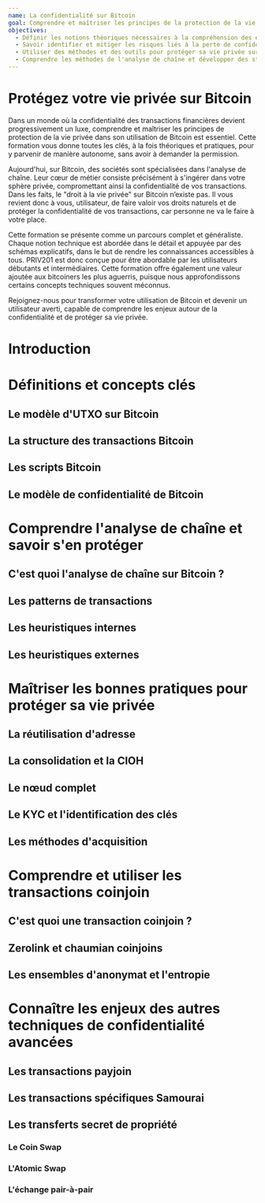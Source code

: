```yaml
---
name: La confidentialité sur Bitcoin
goal: Comprendre et maîtriser les principes de la protection de la vie privée dans l'utilisation de Bitcoin.
objectives:
  - Définir les notions théoriques nécessaires à la compréhension des enjeux de la protection de la vie privée ;
  - Savoir identifier et mitiger les risques liés à la perte de confidentialité de l'utilisateur de Bitcoin ;
  - Utiliser des méthodes et des outils pour protéger sa vie privée sur Bitcoin ;
  - Comprendre les méthodes de l'analyse de chaîne et développer des stratégies de défense.
---
```

# Protégez votre vie privée sur Bitcoin
Dans un monde où la confidentialité des transactions financières devient progressivement un luxe, comprendre et maîtriser les principes de protection de la vie privée dans son utilisation de Bitcoin est essentiel. Cette formation vous donne toutes les clés, à la fois théoriques et pratiques, pour y parvenir de manière autonome, sans avoir à demander la permission.

Aujourd'hui, sur Bitcoin, des sociétés sont spécialisées dans l'analyse de chaîne. Leur cœur de métier consiste précisément à s'ingérer dans votre sphère privée, compromettant ainsi la confidentialité de vos transactions. Dans les faits, le "droit à la vie privée" sur Bitcoin n’existe pas. Il vous revient donc à vous, utilisateur, de faire valoir vos droits naturels et de protéger la confidentialité de vos transactions, car personne ne va le faire à votre place. 

Cette formation se présente comme un parcours complet et généraliste. Chaque notion technique est abordée dans le détail et appuyée par des schémas explicatifs, dans le but de rendre les connaissances accessibles à tous. PRIV201 est donc conçue pour être abordable par les utilisateurs débutants et intermédiaires. Cette formation offre également une valeur ajoutée aux bitcoiners les plus aguerris, puisque nous approfondissons certains concepts techniques souvent méconnus.

Rejoignez-nous pour transformer votre utilisation de Bitcoin et devenir un utilisateur averti, capable de comprendre les enjeux autour de la confidentialité et de protéger sa vie privée.

# Introduction




# Définitions et concepts clés


## Le modèle d'UTXO sur Bitcoin


## La structure des transactions Bitcoin


## Les scripts Bitcoin


## Le modèle de confidentialité de Bitcoin






# Comprendre l'analyse de chaîne et savoir s'en protéger


## C'est quoi l'analyse de chaîne sur Bitcoin ?


## Les patterns de transactions


## Les heuristiques internes 


## Les heuristiques externes





# Maîtriser les bonnes pratiques pour protéger sa vie privée


## La réutilisation d'adresse


## La consolidation et la CIOH


## Le nœud complet


## Le KYC et l'identification des clés


## Les méthodes d'acquisition



# Comprendre et utiliser les transactions coinjoin

## C'est quoi une transaction coinjoin ?


## Zerolink et chaumian coinjoins


## Les ensembles d'anonymat et l'entropie







# Connaître les enjeux des autres techniques de confidentialité avancées



## Les transactions payjoin


## Les transactions spécifiques Samourai


## Les transferts secret de propriété

### Le Coin Swap

### L'Atomic Swap

### L'échange pair-à-pair




